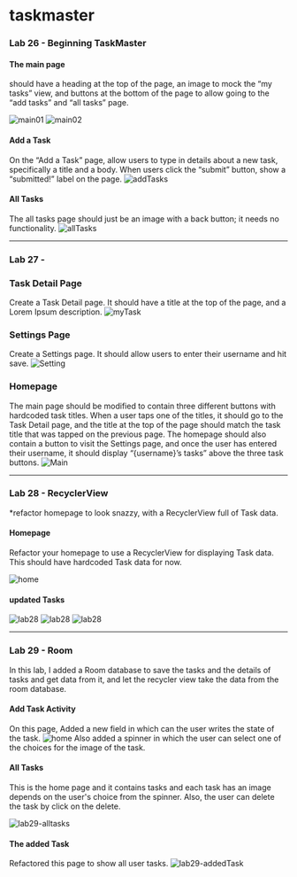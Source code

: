 # taskmaster

### Lab 26 - Beginning TaskMaster
#### The main page
should have a heading at the top of the page, an image to mock the “my tasks” view, and buttons at the bottom of the page to allow going to the “add tasks” and “all tasks” page.

![main01](screenshots/main-activity-01.PNG)
![main02](screenshots/main-activity-02.PNG)

#### Add a Task
On the “Add a Task” page, allow users to type in details about a new task, specifically a title and a body. When users click the “submit” button, show a “submitted!” label on the page.
![addTasks](screenshots/add-task.PNG)

#### All Tasks
The all tasks page should just be an image with a back button; it needs no functionality.
![allTasks](screenshots/all-tasks.PNG)

---

### Lab 27 - 
### Task Detail Page
Create a Task Detail page. It should have a title at the top of the page, and a Lorem Ipsum description.
![myTask](screenshots/my-tasks-27.PNG)

### Settings Page
Create a Settings page. It should allow users to enter their username and hit save.
![Setting](screenshots/add-user.PNG)

### Homepage
The main page should be modified to contain three different buttons with hardcoded task titles. When a user taps one of the titles, it should go to the Task Detail page, and the title at the top of the page should match the task title that was tapped on the previous page.
The homepage should also contain a button to visit the Settings page, and once the user has entered their username, it should display “{username}’s tasks” above the three task buttons.
![Main](screenshots/lab27-main.PNG)

--- 

### Lab 28 - RecyclerView
*refactor  homepage to look snazzy, with a RecyclerView full of Task data.
#### Homepage
Refactor your homepage to use a RecyclerView for displaying Task data. This should have hardcoded Task data for now.

![home](screenshots/lab28-allTasks.PNG)
#### updated Tasks
![lab28](screenshots/lab28-01.PNG)
![lab28](screenshots/lab28-02.PNG)
![lab28](screenshots/lab28-03.PNG)

---

### Lab 29 - Room
In this lab, I added a Room database to save the tasks and the details of tasks and get data from it, and let the recycler view take the data from the room database.

#### Add Task Activity
On this page, Added a new field in which can the user writes the state of the task.
![home](screenshots/lab29.PNG)
Also added a spinner in which the user can select one of the choices for the image of the task.

#### All Tasks
This is the home page and it contains tasks and each task has an image depends on the user's choice from the spinner. Also, the user can delete the task by click on the delete.

![lab29-alltasks](screenshots/lab29-added.PNG)


#### The added Task
Refactored this page to show all user tasks.
![lab29-addedTask](screenshots/lab29-details.PNG)

